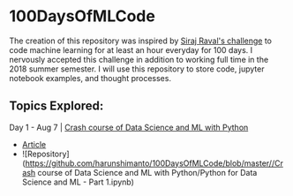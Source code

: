 # 100DaysOfMLCode
The creation of this repository was inspired by [Siraj Raval's challenge](https://www.linkedin.com/feed/update/urn:li:activity:6420525903968825344/) to code machine learning for at least an hour everyday for 100 days.
I nervously accepted this challenge in addition to working full time in the 2018 summer semester. I will use this repository to store code, jupyter notebook examples, and thought processes.
## Topics Explored:
 Day 1 - Aug 7 | [Crash course of Data Science and ML with Python](https://www.linkedin.com/feed/update/urn:li:activity:6432532718810169344/)
* [Article](https://hackernoon.com/10-ways-to-make-python-a-dangerous-language-for-data-science-6b88566ac040)
* ![Repository](https://github.com/harunshimanto/100DaysOfMLCode/blob/master//Crash course of Data Science and ML with Python/Python for Data Science and ML - Part 1.ipynb)
